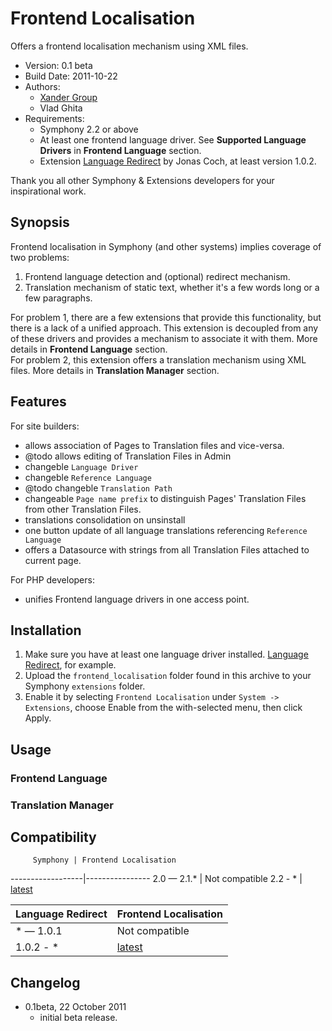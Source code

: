 Frontend Localisation
==============

Offers a frontend localisation mechanism using XML files.

* Version: 0.1 beta
* Build Date: 2011-10-22
* Authors:
	- [Xander Group](www.xandergroup.ro)
	- Vlad Ghita
* Requirements:
	- Symphony 2.2 or above
	- At least one frontend language driver. See **Supported Language Drivers** in **Frontend Language** section.
	- Extension [Language Redirect](https://github.com/klaftertief/language_redirect) by Jonas Coch, at least version 1.0.2.

Thank you all other Symphony & Extensions developers for your inspirational work.



## Synopsis ##

Frontend localisation in Symphony (and other systems) implies coverage of two problems:<br />
1. Frontend language detection and (optional) redirect mechanism.<br />
2. Translation mechanism of static text, whether it's a few words long or a few paragraphs.<br />

For problem 1, there are a few extensions that provide this functionality, but there is a lack of a unified approach. This extension is decoupled from any of these drivers and provides a mechanism to associate it with them. More details in **Frontend Language** section.<br />
For problem 2, this extension offers a translation mechanism using XML files. More details in **Translation Manager** section.



## Features ##
For site builders:

* allows association of Pages to Translation files and vice-versa.
* @todo allows editing of Translation Files in Admin
* changeble `Language Driver`
* changeble `Reference Language`
* @todo changeble `Translation Path`
* changeable `Page name prefix` to distinguish Pages' Translation Files from other Translation Files.
* translations consolidation on unsinstall
* one button update of all language translations referencing `Reference Language`
* offers a Datasource with strings from all Translation Files attached to current page. 

For PHP developers:

* unifies Frontend language drivers in one access point.



## Installation ##

1. Make sure you have at least one language driver installed. [Language Redirect](https://github.com/klaftertief/language_redirect), for example.
1. Upload the `frontend_localisation` folder found in this archive to your Symphony `extensions` folder.    
2. Enable it by selecting `Frontend Localisation` under `System -> Extensions`, choose Enable from the with-selected menu, then click Apply.



## Usage ##

### Frontend Language ###

### Translation Manager ###



## Compatibility ##

         Symphony | Frontend Localisation
------------------|----------------
      2.0 — 2.1.* | Not compatible
      2.2 - *     | [latest](https://github.com/vlad-ghita/frontend_localisation)

Language Redirect | Frontend Localisation
------------------|----------------
        * — 1.0.1 | Not compatible
    1.0.2 - *     | [latest](https://github.com/vlad-ghita/frontend_localisation)



## Changelog ##

* 0.1beta, 22 October 2011
	* initial beta release.
